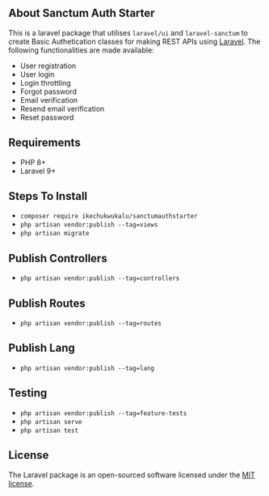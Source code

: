 ## About Sanctum Auth Starter

This is a laravel package that utilises `laravel/ui` and `laravel-sanctum` to create Basic Authetication classes for making REST APIs using [Laravel](https://laravel.com/). The following functionalities are made available:

- User registration
- User login
- Login throttling
- Forgot password
- Email verification
- Resend email verification
- Reset password

## Requirements

- PHP 8+
- Laravel 9+

## Steps To Install

- `composer require ikechukwukalu/sanctumauthstarter`
- `php artisan vendor:publish --tag=views`
- `php artisan migrate`

## Publish Controllers

- `php artisan vendor:publish --tag=controllers`

## Publish Routes

- `php artisan vendor:publish --tag=routes`

## Publish Lang

- `php artisan vendor:publish --tag=lang`

## Testing

- `php artisan vendor:publish --tag=feature-tests`
- `php artisan serve`
- `php artisan test`

## License

The Laravel package is an open-sourced software licensed under the [MIT license](https://opensource.org/licenses/MIT).

